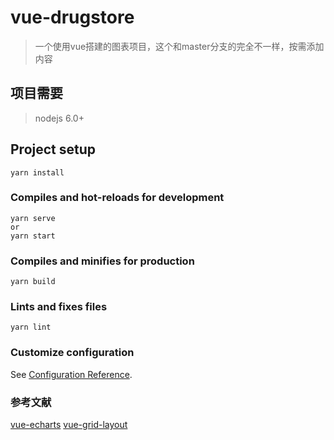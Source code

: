 # vue-drugstore

> 一个使用vue搭建的图表项目，这个和master分支的完全不一样，按需添加内容

## 项目需要
> nodejs 6.0+
> 

## Project setup
```
yarn install
```

### Compiles and hot-reloads for development
```
yarn serve
or
yarn start
```

### Compiles and minifies for production
```
yarn build
```

### Lints and fixes files
```
yarn lint
```

### Customize configuration
See [Configuration Reference](https://cli.vuejs.org/config/).

### 参考文献
[vue-echarts](https://github.com/ecomfe/vue-echarts)
[vue-grid-layout](https://github.com/jbaysolutions/vue-grid-layout)